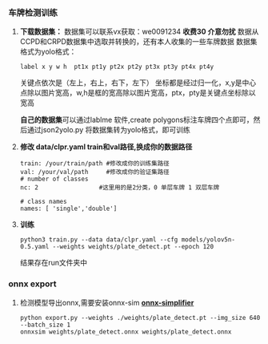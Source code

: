 ### **车牌检测训练**

1. **下载数据集：**  数据集可以联系vx获取：we0091234  **收费30 介意勿扰** 
  数据从CCPD和CRPD数据集中选取并转换的，还有本人收集的一些车牌数据
   数据集格式为yolo格式：

   ```
   label x y w h  pt1x pt1y pt2x pt2y pt3x pt3y pt4x pt4y
   ```

   关键点依次是（左上，右上，右下，左下）
   坐标都是经过归一化，x,y是中心点除以图片宽高，w,h是框的宽高除以图片宽高，ptx，pty是关键点坐标除以宽高

   **自己的数据集**可以通过lablme 软件,create polygons标注车牌四个点即可，然后通过json2yolo.py 将数据集转为yolo格式，即可训练
2. **修改 data/clpr.yaml    train和val路径,换成你的数据路径**

   ```
   train: /your/train/path #修改成你的训练集路径
   val: /your/val/path     #修改成你的验证集路径
   # number of classes
   nc: 2                 #这里用的是2分类，0 单层车牌 1 双层车牌

   # class names
   names: [ 'single','double']

   ```
3. **训练**

   ```
   python3 train.py --data data/clpr.yaml --cfg models/yolov5n-0.5.yaml --weights weights/plate_detect.pt --epoch 120
   ```

   结果存在run文件夹中

### onnx export

1. 检测模型导出onnx,需要安装onnx-sim  **[onnx-simplifier](https://github.com/daquexian/onnx-simplifier)**

   ```
   python export.py --weights ./weights/plate_detect.pt --img_size 640 --batch_size 1
   onnxsim weights/plate_detect.onnx weights/plate_detect.onnx
   ```
